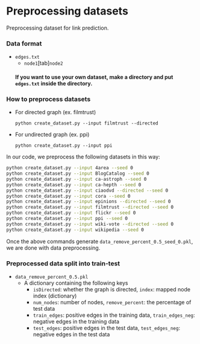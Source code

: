 # Preprocessing datasets
Preprocessing dataset for link prediction.

### Data format
- ````edges.txt````
  - ````node1````[tab]````node2````
  #### If you want to use your own dataset, make a directory and put ````edges.txt```` inside the directory.

### How to preprocess datasets
- For directed graph (ex. filmtrust)
  ````
  python create_dataset.py --input filmtrust --directed
  ````

- For undirected graph (ex. ppi)
  ````
  python create_dataset.py --input ppi
  ````

In our code, we preprocess the following datasets in this way:
```bash
python create_dataset.py --input 4area --seed 0
python create_dataset.py --input BlogCatalog --seed 0
python create_dataset.py --input ca-astroph --seed 0
python create_dataset.py --input ca-hepth --seed 0
python create_dataset.py --input ciaodvd --directed --seed 0
python create_dataset.py --input cora --seed 0
python create_dataset.py --input epinions --directed --seed 0
python create_dataset.py --input filmtrust --directed --seed 0
python create_dataset.py --input flickr --seed 0
python create_dataset.py --input ppi --seed 0
python create_dataset.py --input wiki-vote --directed --seed 0
python create_dataset.py --input wikipedia --seed 0
```

Once the above commands generate ````data_remove_percent_0.5_seed_0.pkl````, we are done with data preprocessing.

### Preprocessed data split into train-test

- ````data_remove_percent_0.5.pkl````
  - A dictionary containing the following keys
    - ````isDirected````: whether the graph is directed, ````index````: mapped node index (dictionary)
    - ````num_nodes````: number of nodes, ````remove_percent````: the percentage of test data
    - ````train_edges````: positive edges in the training data, ````train_edges_neg````: negative edges in the training data
    - ````test_edges````: positive edges in the test data, ````test_edges_neg````: negative edges in the test data

